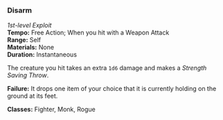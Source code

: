 ### Disarm
*1st-level Exploit*  
**Tempo:** Free Action; When you hit with a Weapon Attack  
**Range:** Self  
**Materials:** None  
**Duration:** Instantaneous  

The creature you hit takes an extra `1d6` damage and makes a *Strength Saving Throw*.

**Failure:** It drops one item of your choice that it is currently holding on the ground at its feet.

**Classes:** Fighter, Monk, Rogue